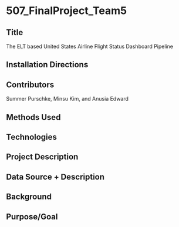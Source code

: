 # 507_FinalProject_Team5
## Title
The ELT based United States Airline Flight Status Dashboard Pipeline
## Installation Directions 

## Contributors 
Summer Purschke, Minsu Kim, and Anusia Edward
## Methods Used 
## Technologies 
## Project Description 
## Data Source + Description 

## Background
## Purpose/Goal
